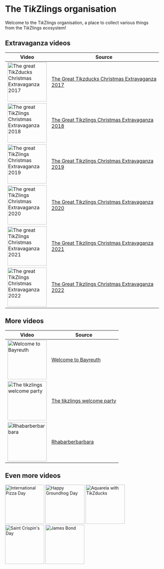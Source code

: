 # The Ti*k*Zlings organisation

Welcome to the Ti*k*Zlings organisation, a place to collect various things from the Ti*k*Zlings ecosystem!

## Extravaganza videos

Video | Source 
----- | ---------  
<a href="https://vimeo.com/246256860"><img src="https://user-images.githubusercontent.com/8226363/43651585-1281b074-9743-11e8-97f5-bf70617738a5.png" alt="The great TikZducks Christmas Extravaganza 2017" title="The great TikZducks Christmas Extravaganza 2017" height="128"></a> | [The Great Tikzducks Christmas Extravaganza 2017](https://github.com/TikZlings/Extravaganza2017)
<a href="https://vimeo.com/305374856"><img src="https://user-images.githubusercontent.com/43832342/49704004-3cd27500-fc0d-11e8-9002-319a8e71aca7.png" alt="The great TikZlings Christmas Extravaganza 2018" title="The great TikZlings Christmas Extravaganza 2018" height="128"></a> | [The Great Tikzlings Christmas Extravaganza 2018](https://github.com/TikZlings/Extravaganza2018)
<a href="https://vimeo.com/380684973"><img src="https://user-images.githubusercontent.com/43832342/71256276-8382a100-2330-11ea-8996-e87132c6ad29.png" alt="The great TikZlings Christmas Extravaganza 2019" title="The great TikZlings Christmas Extravaganza 2019" height="128"></a> | [The Great Tikzlings Christmas Extravaganza 2019](https://github.com/TikZlings/Extravaganza2019)
<a href="https://vimeo.com/492532561"><img src="https://user-images.githubusercontent.com/43832342/102637280-0c0b6b80-4156-11eb-8031-c67c20b474f4.png" alt="The great TikZlings Christmas Extravaganza 2020" title="The great TikZlings Christmas Extravaganza 2020" height="128"></a> | [The Great Tikzlings Christmas Extravaganza 2020](https://github.com/TikZlings/Extravaganza2020)
<a href="https://vimeo.com/660399886"><img src="https://user-images.githubusercontent.com/43832342/147475062-6180d904-c24c-4c21-877e-e55f5e4e91ad.png" alt="The great TikZlings Christmas Extravaganza 2021" title="The great TikZlings Christmas Extravaganza 2021" height="128"></a> | [The Great Tikzlings Christmas Extravaganza 2021](https://github.com/TikZlings/Extravaganza2021)
<a href="https://vimeo.com/780457002"><img src="https://user-images.githubusercontent.com/43832342/207338756-bc83e92a-89c0-4f5f-89c1-31ca81cd3902.png" alt="The great TikZlings Christmas Extravaganza 2022" title="The great TikZlings Christmas Extravaganza 2022" height="128"></a> | [The Great Tikzlings Christmas Extravaganza 2022](https://github.com/TikZlings/Extravaganza2022)


## More videos

Video | Source 
----- | --------- 
<a href="https://vimeo.com/337320777"><img src="https://user-images.githubusercontent.com/43832342/61394501-84b42b80-a8c3-11e9-9540-c9c80e6b3b34.png" alt="Welcome to Bayreuth" title="Welcome to Bayreuth" height="128"></a> | [Welcome to Bayreuth](https://github.com/TikZlings/Wagner)
<a href="https://vimeo.com/315852862"><img src="https://user-images.githubusercontent.com/43832342/147774850-932511a3-189e-4ba4-a3b6-3a0e0e2d30af.png" alt="The tikzlings welcome party" title="The tikzlings welcome party" height="128"></a>  | [The tikzlings welcome party](https://github.com/TikZlings/bnb)
<a href="https://vimeo.com/396083071"><img src="https://user-images.githubusercontent.com/43832342/147775259-5c395ea9-fe4f-408e-bab7-fcac07ed9bc8.png" alt="Rhabarberbarbara" title="Rhabarberbarbara" height="128"></a>  | [Rhabarberbarbara](https://github.com/TikZlings/rhabarberbarbara)


## Even more videos

<a href="https://vimeo.com/254643482"><img src="https://user-images.githubusercontent.com/8226363/43651587-12c92daa-9743-11e8-83b5-7fd3a3ac19a3.png" alt="International Pizza Day" title="International Pizza Day" height="128"></a>
<a href="https://vimeo.com/252719006"><img src="https://user-images.githubusercontent.com/8226363/43651589-12e84334-9743-11e8-9621-d5e6e53a0ca8.png" alt="Happy Groundhog Day" title="Happy Groundhog Day" height="128"></a>
<a href="https://vimeo.com/270727100"><img src="https://user-images.githubusercontent.com/8226363/43651586-12a6c008-9743-11e8-99d2-5a66e7f5f1ee.png" alt="Aquarela with TikZducks" title="Aquarela with TikZducks" height="128"></a>
<a href="https://vimeo.com/295353434"><img src="https://user-images.githubusercontent.com/43832342/47496794-37d18600-d858-11e8-9e6e-777ffee1acdc.png" alt="Saint Crispin's Day" title="Saint Crispin's Day" height="128"></a>
<a href="https://vimeo.com/284348495"><img src="https://user-images.githubusercontent.com/43832342/47496795-37d18600-d858-11e8-8c0c-20ea2d0a23cd.png" alt="James Bond" title="James Bond" height="128"></a>






